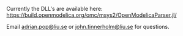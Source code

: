 Currently the DLL's are available here:
https://build.openmodelica.org/omc/msys2/OpenModelicaParser.jl/

Email adrian.pop@liu.se or john.tinnerholm@liu.se for questions.

